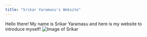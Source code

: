 ```yaml
---
title: "Srikar Yaramasu's Website"
---
```


Hello there! My name is Srikar Yaramasu and here is my website to introduce myself!
![Image of Srikar](https://user-images.githubusercontent.com/85800826/121970497-abe03580-cd44-11eb-919a-8b8be5a77dc5.jpg)
